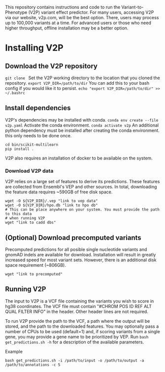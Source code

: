 This repository contains instructions and code to run the Variant-to-Phenotype (V2P) variant effect predictor. For many users, accessing V2P 
via our website, v2p.com, will be the best option. There, users may process up to 100,000 variants at a time. For advanced users or those who need 
higher throughput, offline installation may be a better option.

# Installing V2P

## Download the V2P repository

```git clone ```
Set the V2P working directory to the location that you cloned the repository.
```export V2P_DIR=/path/to/dir```
You can add this to your bash config if you would like it to persist.
```echo "export V2P_DIR=/path/to/dir" >> ~/.bashrc```

## Install dependencies

V2P's dependencies may be installed with conda. 
```conda env create --file v2p.yaml```
Activate the conda environment.
```conda activate v2p```
An additional python dependency must be installed after creating the conda environment.
this only needs to be done once. 
```
cd bin/scikit-multilearn
pip install .
```
V2P also requires an installation of docker to be available on the system.

### Download V2P data

V2P relies on a large set of features to derive its predictions. These features are collected from Ensembl's VEP and other sources.
In total, downloading the feature data requires ~590GB of free disk space. 
```
wget -O ${V2P_DIR}/.vep "link to vep data"
wget -O ${V2P_DIR}/hpo.db "link to hpo db"
# This can be place anywhere on your system. You must provide the path to this data
# when running V2P
wget "link to cadd dbs"
```

## (Optional) Download precomputed variants

Precomputed predictions for all posible single nucleotide variants and gnomAD indels are available for download. 
Installation will result in greatly increased speed for most variant sets. However, there is an additional 
disk space requirement (~806GB).
```
wget "link to precomputed"
```

## Running V2P

The input to V2P is a VCF file containing the variants you wish to score in hg38 coordinates. 
The VCF file must contain "#CHROM   POS ID  REF ALT QUAL    FILTER  INFO" in the header. 
Other header lines are not required.

To run V2P provide the path to the VCF, a path where the output will be stored, and the path to the downloaded features.
You may optionally pass a number of CPUs to be used (default=1) and, if scoring variants from a single gene, you may provide 
a gene name to be prioritized by VEP. Run ```bash get_predictions.sh -h``` for a description of the available parameters.

Example
```
bash get_predictions.sh -i /path/to/input -o /path/to/output -a /path/to/annotations -c 5
```